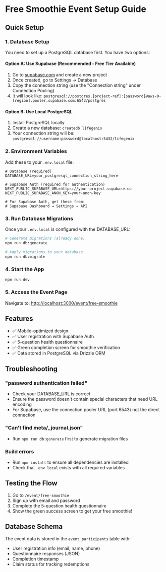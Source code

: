 # Free Smoothie Event Setup Guide

## Quick Setup

### 1. Database Setup

You need to set up a PostgreSQL database first. You have two options:

#### Option A: Use Supabase (Recommended - Free Tier Available)
1. Go to [supabase.com](https://supabase.com) and create a new project
2. Once created, go to Settings → Database
3. Copy the connection string (use the "Connection string" under Connection Pooling)
4. It will look like: `postgresql://postgres.[project-ref]:[password]@aws-0-[region].pooler.supabase.com:6543/postgres`

#### Option B: Use Local PostgreSQL
1. Install PostgreSQL locally
2. Create a new database: `createdb lifegenix`
3. Your connection string will be: `postgresql://username:password@localhost:5432/lifegenix`

### 2. Environment Variables

Add these to your `.env.local` file:

```env
# Database (required)
DATABASE_URL=your_postgresql_connection_string_here

# Supabase Auth (required for authentication)
NEXT_PUBLIC_SUPABASE_URL=https://your-project.supabase.co
NEXT_PUBLIC_SUPABASE_ANON_KEY=your-anon-key

# For Supabase Auth, get these from:
# Supabase Dashboard → Settings → API
```

### 3. Run Database Migrations

Once your `.env.local` is configured with the DATABASE_URL:

```bash
# Generate migrations (already done)
npm run db:generate

# Apply migrations to your database
npm run db:migrate
```

### 4. Start the App

```bash
npm run dev
```

### 5. Access the Event Page

Navigate to: [http://localhost:3000/event/free-smoothie](http://localhost:3000/event/free-smoothie)

## Features

- ✅ Mobile-optimized design
- ✅ User registration with Supabase Auth
- ✅ 5-question health questionnaire
- ✅ Green completion screen for smoothie verification
- ✅ Data stored in PostgreSQL via Drizzle ORM

## Troubleshooting

### "password authentication failed"
- Check your DATABASE_URL is correct
- Ensure the password doesn't contain special characters that need URL encoding
- For Supabase, use the connection pooler URL (port 6543) not the direct connection

### "Can't find meta/_journal.json"
- Run `npm run db:generate` first to generate migration files

### Build errors
- Run `npm install` to ensure all dependencies are installed
- Check that `.env.local` exists with all required variables

## Testing the Flow

1. Go to `/event/free-smoothie`
2. Sign up with email and password
3. Complete the 5-question health questionnaire
4. Show the green success screen to get your free smoothie!

## Database Schema

The event data is stored in the `event_participants` table with:
- User registration info (email, name, phone)
- Questionnaire responses (JSON)
- Completion timestamp
- Claim status for tracking redemptions